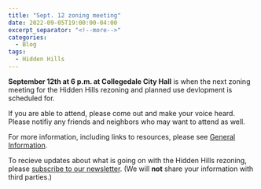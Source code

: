 ```yaml
---
title: "Sept. 12 zoning meeting"
date: 2022-09-05T19:00:00-04:00
excerpt_separator: "<!--more-->"
categories:
  - Blog
tags:
  - Hidden Hills 
---
```


**September 12th at 6 p.m. at Collegedale City Hall** is when the next zoning meeting for the Hidden Hills rezoning and planned use devlopment is scheduled for.

<!--more-->

If you are able to attend, please come out and make your voice heard.
Please notifiy any friends and neighbors who may want to attend as well.

For more information, including links to resources, please see [General Information](/info/).

To recieve updates about what is going on with the Hidden Hills rezoning, please [subscribe to our newsletter](https://form.jotform.com/222486313327151).  (We will **not** share your information with third parties.)
